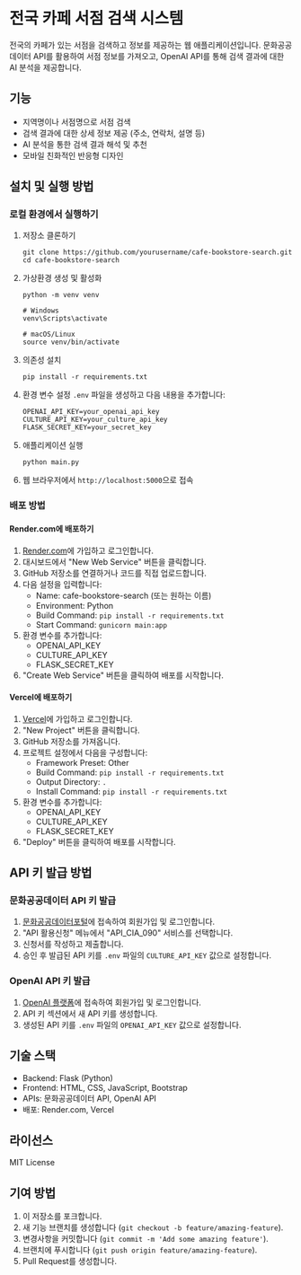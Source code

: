 # 전국 카페 서점 검색 시스템

전국의 카페가 있는 서점을 검색하고 정보를 제공하는 웹 애플리케이션입니다. 문화공공데이터 API를 활용하여 서점 정보를 가져오고, OpenAI API를 통해 검색 결과에 대한 AI 분석을 제공합니다.

## 기능

- 지역명이나 서점명으로 서점 검색
- 검색 결과에 대한 상세 정보 제공 (주소, 연락처, 설명 등)
- AI 분석을 통한 검색 결과 해석 및 추천
- 모바일 친화적인 반응형 디자인

## 설치 및 실행 방법

### 로컬 환경에서 실행하기

1. 저장소 클론하기
   ```
   git clone https://github.com/yourusername/cafe-bookstore-search.git
   cd cafe-bookstore-search
   ```

2. 가상환경 생성 및 활성화
   ```
   python -m venv venv
   
   # Windows
   venv\Scripts\activate
   
   # macOS/Linux
   source venv/bin/activate
   ```

3. 의존성 설치
   ```
   pip install -r requirements.txt
   ```

4. 환경 변수 설정
   `.env` 파일을 생성하고 다음 내용을 추가합니다:
   ```
   OPENAI_API_KEY=your_openai_api_key
   CULTURE_API_KEY=your_culture_api_key
   FLASK_SECRET_KEY=your_secret_key
   ```

5. 애플리케이션 실행
   ```
   python main.py
   ```

6. 웹 브라우저에서 `http://localhost:5000`으로 접속

### 배포 방법

#### Render.com에 배포하기

1. [Render.com](https://render.com)에 가입하고 로그인합니다.
2. 대시보드에서 "New Web Service" 버튼을 클릭합니다.
3. GitHub 저장소를 연결하거나 코드를 직접 업로드합니다.
4. 다음 설정을 입력합니다:
   - Name: cafe-bookstore-search (또는 원하는 이름)
   - Environment: Python
   - Build Command: `pip install -r requirements.txt`
   - Start Command: `gunicorn main:app`
5. 환경 변수를 추가합니다:
   - OPENAI_API_KEY
   - CULTURE_API_KEY
   - FLASK_SECRET_KEY
6. "Create Web Service" 버튼을 클릭하여 배포를 시작합니다.

#### Vercel에 배포하기

1. [Vercel](https://vercel.com)에 가입하고 로그인합니다.
2. "New Project" 버튼을 클릭합니다.
3. GitHub 저장소를 가져옵니다.
4. 프로젝트 설정에서 다음을 구성합니다:
   - Framework Preset: Other
   - Build Command: `pip install -r requirements.txt`
   - Output Directory: `.`
   - Install Command: `pip install -r requirements.txt`
5. 환경 변수를 추가합니다:
   - OPENAI_API_KEY
   - CULTURE_API_KEY
   - FLASK_SECRET_KEY
6. "Deploy" 버튼을 클릭하여 배포를 시작합니다.

## API 키 발급 방법

### 문화공공데이터 API 키 발급

1. [문화공공데이터포털](http://api.kcisa.kr)에 접속하여 회원가입 및 로그인합니다.
2. "API 활용신청" 메뉴에서 "API_CIA_090" 서비스를 선택합니다.
3. 신청서를 작성하고 제출합니다.
4. 승인 후 발급된 API 키를 `.env` 파일의 `CULTURE_API_KEY` 값으로 설정합니다.

### OpenAI API 키 발급

1. [OpenAI 플랫폼](https://platform.openai.com)에 접속하여 회원가입 및 로그인합니다.
2. API 키 섹션에서 새 API 키를 생성합니다.
3. 생성된 API 키를 `.env` 파일의 `OPENAI_API_KEY` 값으로 설정합니다.

## 기술 스택

- Backend: Flask (Python)
- Frontend: HTML, CSS, JavaScript, Bootstrap
- APIs: 문화공공데이터 API, OpenAI API
- 배포: Render.com, Vercel

## 라이선스

MIT License

## 기여 방법

1. 이 저장소를 포크합니다.
2. 새 기능 브랜치를 생성합니다 (`git checkout -b feature/amazing-feature`).
3. 변경사항을 커밋합니다 (`git commit -m 'Add some amazing feature'`).
4. 브랜치에 푸시합니다 (`git push origin feature/amazing-feature`).
5. Pull Request를 생성합니다. 
